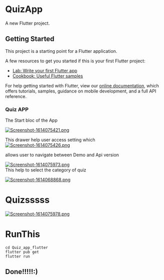 # QuizApp

A new Flutter project.

## Getting Started

This project is a starting point for a Flutter application.

A few resources to get you started if this is your first Flutter project:

- [Lab: Write your first Flutter app](https://flutter.dev/docs/get-started/codelab)
- [Cookbook: Useful Flutter samples](https://flutter.dev/docs/cookbook)

For help getting started with Flutter, view our
[online documentation](https://flutter.dev/docs), which offers tutorials,
samples, guidance on mobile development, and a full API reference.

### Quiz APP 

The Start bloc of the App

[![Screenshot-1614075421.png](https://i.postimg.cc/TY48536c/Screenshot-1614075421.png)](https://postimg.cc/9rZgvVz4)<br/>

This drawer help user access setting which <br/>
[![Screenshot-1614075426.png](https://i.postimg.cc/76xtQF46/Screenshot-1614075426.png)](https://postimg.cc/QByqFnHG)

allows user to navigate between Demo and Api version
<br/>

[![Screenshot-1614075973.png](https://i.postimg.cc/J7sSVWJD/Screenshot-1614075973.png)](https://postimg.cc/NLwdmSdB)<br/>
This help to select the category of quiz<br/>

[![Screenshot-1614068868.png](https://i.postimg.cc/ZnP8tRLz/Screenshot-1614068868.png)](https://postimg.cc/4Hd7pXMW)

# Quizsssss
[![Screenshot-1614075978.png](https://i.postimg.cc/cHghj0jd/Screenshot-1614075978.png)](https://postimg.cc/dkFGZPwf)<br/>

# RunThis

    cd Quiz_app_flutter
    flutter pub get
    flutter run
    
## Done!!!!!:)
